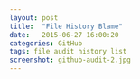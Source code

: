 ```yaml
---
layout: post
title:  "File History Blame"
date:   2015-06-27 16:00:20
categories: GitHub
tags: file audit history list 
screenshot: github-audit-2.jpg
---
```

